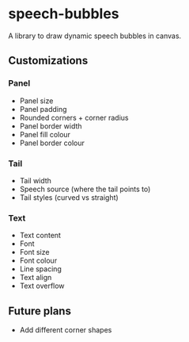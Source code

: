 # speech-bubbles
A library to draw dynamic speech bubbles in canvas.

## Customizations

### Panel
- Panel size
- Panel padding
- Rounded corners + corner radius
- Panel border width
- Panel fill colour
- Panel border colour

### Tail
- Tail width
- Speech source (where the tail points to)
- Tail styles (curved vs straight)

### Text
- Text content
- Font
- Font size
- Font colour
- Line spacing
- Text align
- Text overflow

## Future plans
- Add different corner shapes
